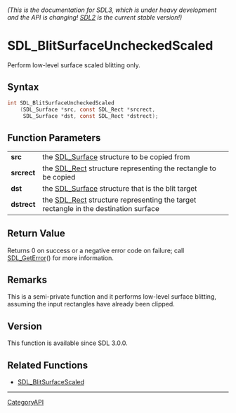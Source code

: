 ###### (This is the documentation for SDL3, which is under heavy development and the API is changing! [SDL2](https://wiki.libsdl.org/SDL2/) is the current stable version!)
# SDL_BlitSurfaceUncheckedScaled

Perform low-level surface scaled blitting only.

## Syntax

```c
int SDL_BlitSurfaceUncheckedScaled
    (SDL_Surface *src, const SDL_Rect *srcrect,
     SDL_Surface *dst, const SDL_Rect *dstrect);

```

## Function Parameters

|                 |                                                                                                 |
| --------------- | ----------------------------------------------------------------------------------------------- |
| **src**         | the [SDL_Surface](SDL_Surface) structure to be copied from                                      |
| **srcrect**     | the [SDL_Rect](SDL_Rect) structure representing the rectangle to be copied                      |
| **dst**         | the [SDL_Surface](SDL_Surface) structure that is the blit target                                |
| **dstrect**     | the [SDL_Rect](SDL_Rect) structure representing the target rectangle in the destination surface |

## Return Value

Returns 0 on success or a negative error code on failure; call
[SDL_GetError](SDL_GetError)() for more information.

## Remarks

This is a semi-private function and it performs low-level surface blitting,
assuming the input rectangles have already been clipped.

## Version

This function is available since SDL 3.0.0.

## Related Functions

* [SDL_BlitSurfaceScaled](SDL_BlitSurfaceScaled)

----
[CategoryAPI](CategoryAPI)

